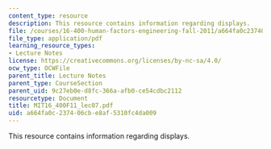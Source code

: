 ```yaml
---
content_type: resource
description: This resource contains information regarding displays.
file: /courses/16-400-human-factors-engineering-fall-2011/a664fa0c237406cbe8af5310fc4da009_MIT16_400F11_lec07.pdf
file_type: application/pdf
learning_resource_types:
- Lecture Notes
license: https://creativecommons.org/licenses/by-nc-sa/4.0/
ocw_type: OCWFile
parent_title: Lecture Notes
parent_type: CourseSection
parent_uid: 9c27eb0e-d8fc-366a-afb0-ce54cdbc2112
resourcetype: Document
title: MIT16_400F11_lec07.pdf
uid: a664fa0c-2374-06cb-e8af-5310fc4da009
---
```

This resource contains information regarding displays.